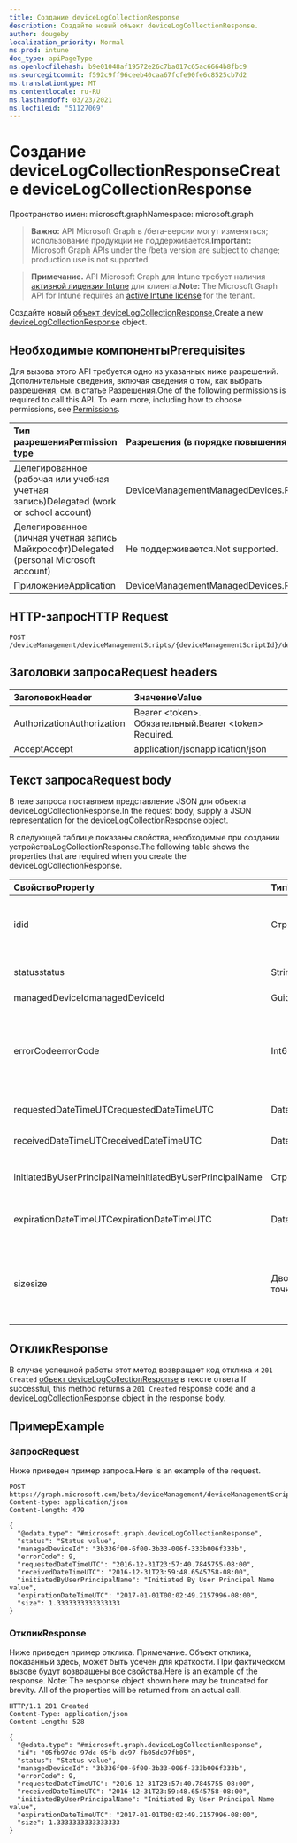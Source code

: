 ```yaml
---
title: Создание deviceLogCollectionResponse
description: Создайте новый объект deviceLogCollectionResponse.
author: dougeby
localization_priority: Normal
ms.prod: intune
doc_type: apiPageType
ms.openlocfilehash: b9e01048af19572e26c7ba017c65ac6664b8fbc9
ms.sourcegitcommit: f592c9ff96ceeb40caa67fcfe90fe6c8525cb7d2
ms.translationtype: MT
ms.contentlocale: ru-RU
ms.lasthandoff: 03/23/2021
ms.locfileid: "51127069"
---
```

# <a name="create-devicelogcollectionresponse"></a><span data-ttu-id="03ba8-103">Создание deviceLogCollectionResponse</span><span class="sxs-lookup"><span data-stu-id="03ba8-103">Create deviceLogCollectionResponse</span></span>

<span data-ttu-id="03ba8-104">Пространство имен: microsoft.graph</span><span class="sxs-lookup"><span data-stu-id="03ba8-104">Namespace: microsoft.graph</span></span>

> <span data-ttu-id="03ba8-105">**Важно:** API Microsoft Graph в /бета-версии могут изменяться; использование продукции не поддерживается.</span><span class="sxs-lookup"><span data-stu-id="03ba8-105">**Important:** Microsoft Graph APIs under the /beta version are subject to change; production use is not supported.</span></span>

> <span data-ttu-id="03ba8-106">**Примечание.** API Microsoft Graph для Intune требует наличия [активной лицензии Intune](https://go.microsoft.com/fwlink/?linkid=839381) для клиента.</span><span class="sxs-lookup"><span data-stu-id="03ba8-106">**Note:** The Microsoft Graph API for Intune requires an [active Intune license](https://go.microsoft.com/fwlink/?linkid=839381) for the tenant.</span></span>

<span data-ttu-id="03ba8-107">Создайте новый [объект deviceLogCollectionResponse.](../resources/intune-devices-devicelogcollectionresponse.md)</span><span class="sxs-lookup"><span data-stu-id="03ba8-107">Create a new [deviceLogCollectionResponse](../resources/intune-devices-devicelogcollectionresponse.md) object.</span></span>

## <a name="prerequisites"></a><span data-ttu-id="03ba8-108">Необходимые компоненты</span><span class="sxs-lookup"><span data-stu-id="03ba8-108">Prerequisites</span></span>
<span data-ttu-id="03ba8-p101">Для вызова этого API требуется одно из указанных ниже разрешений. Дополнительные сведения, включая сведения о том, как выбрать разрешения, см. в статье [Разрешения](/graph/permissions-reference).</span><span class="sxs-lookup"><span data-stu-id="03ba8-p101">One of the following permissions is required to call this API. To learn more, including how to choose permissions, see [Permissions](/graph/permissions-reference).</span></span>

|<span data-ttu-id="03ba8-111">Тип разрешения</span><span class="sxs-lookup"><span data-stu-id="03ba8-111">Permission type</span></span>|<span data-ttu-id="03ba8-112">Разрешения (в порядке повышения привилегий)</span><span class="sxs-lookup"><span data-stu-id="03ba8-112">Permissions (from least to most privileged)</span></span>|
|:---|:---|
|<span data-ttu-id="03ba8-113">Делегированное (рабочая или учебная учетная запись)</span><span class="sxs-lookup"><span data-stu-id="03ba8-113">Delegated (work or school account)</span></span>|<span data-ttu-id="03ba8-114">DeviceManagementManagedDevices.ReadWrite.All</span><span class="sxs-lookup"><span data-stu-id="03ba8-114">DeviceManagementManagedDevices.ReadWrite.All</span></span>|
|<span data-ttu-id="03ba8-115">Делегированное (личная учетная запись Майкрософт)</span><span class="sxs-lookup"><span data-stu-id="03ba8-115">Delegated (personal Microsoft account)</span></span>|<span data-ttu-id="03ba8-116">Не поддерживается.</span><span class="sxs-lookup"><span data-stu-id="03ba8-116">Not supported.</span></span>|
|<span data-ttu-id="03ba8-117">Приложение</span><span class="sxs-lookup"><span data-stu-id="03ba8-117">Application</span></span>|<span data-ttu-id="03ba8-118">DeviceManagementManagedDevices.ReadWrite.All</span><span class="sxs-lookup"><span data-stu-id="03ba8-118">DeviceManagementManagedDevices.ReadWrite.All</span></span>|

## <a name="http-request"></a><span data-ttu-id="03ba8-119">HTTP-запрос</span><span class="sxs-lookup"><span data-stu-id="03ba8-119">HTTP Request</span></span>
<!-- {
  "blockType": "ignored"
}
-->
``` http
POST /deviceManagement/deviceManagementScripts/{deviceManagementScriptId}/deviceRunStates/{deviceManagementScriptDeviceStateId}/managedDevice/logCollectionRequests
```

## <a name="request-headers"></a><span data-ttu-id="03ba8-120">Заголовки запроса</span><span class="sxs-lookup"><span data-stu-id="03ba8-120">Request headers</span></span>
|<span data-ttu-id="03ba8-121">Заголовок</span><span class="sxs-lookup"><span data-stu-id="03ba8-121">Header</span></span>|<span data-ttu-id="03ba8-122">Значение</span><span class="sxs-lookup"><span data-stu-id="03ba8-122">Value</span></span>|
|:---|:---|
|<span data-ttu-id="03ba8-123">Authorization</span><span class="sxs-lookup"><span data-stu-id="03ba8-123">Authorization</span></span>|<span data-ttu-id="03ba8-124">Bearer &lt;token&gt;. Обязательный.</span><span class="sxs-lookup"><span data-stu-id="03ba8-124">Bearer &lt;token&gt; Required.</span></span>|
|<span data-ttu-id="03ba8-125">Accept</span><span class="sxs-lookup"><span data-stu-id="03ba8-125">Accept</span></span>|<span data-ttu-id="03ba8-126">application/json</span><span class="sxs-lookup"><span data-stu-id="03ba8-126">application/json</span></span>|

## <a name="request-body"></a><span data-ttu-id="03ba8-127">Текст запроса</span><span class="sxs-lookup"><span data-stu-id="03ba8-127">Request body</span></span>
<span data-ttu-id="03ba8-128">В теле запроса поставляем представление JSON для объекта deviceLogCollectionResponse.</span><span class="sxs-lookup"><span data-stu-id="03ba8-128">In the request body, supply a JSON representation for the deviceLogCollectionResponse object.</span></span>

<span data-ttu-id="03ba8-129">В следующей таблице показаны свойства, необходимые при создании устройстваLogCollectionResponse.</span><span class="sxs-lookup"><span data-stu-id="03ba8-129">The following table shows the properties that are required when you create the deviceLogCollectionResponse.</span></span>

|<span data-ttu-id="03ba8-130">Свойство</span><span class="sxs-lookup"><span data-stu-id="03ba8-130">Property</span></span>|<span data-ttu-id="03ba8-131">Тип</span><span class="sxs-lookup"><span data-stu-id="03ba8-131">Type</span></span>|<span data-ttu-id="03ba8-132">Описание</span><span class="sxs-lookup"><span data-stu-id="03ba8-132">Description</span></span>|
|:---|:---|:---|
|<span data-ttu-id="03ba8-133">id</span><span class="sxs-lookup"><span data-stu-id="03ba8-133">id</span></span>|<span data-ttu-id="03ba8-134">Строка</span><span class="sxs-lookup"><span data-stu-id="03ba8-134">String</span></span>|<span data-ttu-id="03ba8-135">Уникальный идентификатор в виде tenantId_deviceId_requestId</span><span class="sxs-lookup"><span data-stu-id="03ba8-135">The unique identifier in the form of tenantId_deviceId_requestId</span></span>|
|<span data-ttu-id="03ba8-136">status</span><span class="sxs-lookup"><span data-stu-id="03ba8-136">status</span></span>|<span data-ttu-id="03ba8-137">String</span><span class="sxs-lookup"><span data-stu-id="03ba8-137">String</span></span>|<span data-ttu-id="03ba8-138">Состояние запроса на коллекцию журналов</span><span class="sxs-lookup"><span data-stu-id="03ba8-138">The status of the log collection request</span></span>|
|<span data-ttu-id="03ba8-139">managedDeviceId</span><span class="sxs-lookup"><span data-stu-id="03ba8-139">managedDeviceId</span></span>|<span data-ttu-id="03ba8-140">Guid</span><span class="sxs-lookup"><span data-stu-id="03ba8-140">Guid</span></span>|<span data-ttu-id="03ba8-141">Id устройства</span><span class="sxs-lookup"><span data-stu-id="03ba8-141">The device Id</span></span>|
|<span data-ttu-id="03ba8-142">errorCode</span><span class="sxs-lookup"><span data-stu-id="03ba8-142">errorCode</span></span>|<span data-ttu-id="03ba8-143">Int64</span><span class="sxs-lookup"><span data-stu-id="03ba8-143">Int64</span></span>|<span data-ttu-id="03ba8-144">Код ошибки, если таковое есть.</span><span class="sxs-lookup"><span data-stu-id="03ba8-144">The error code, if any.</span></span> <span data-ttu-id="03ba8-145">Допустимые значения -9.2237203685478E+18 до 9.22337203685478E+18</span><span class="sxs-lookup"><span data-stu-id="03ba8-145">Valid values -9.22337203685478E+18 to 9.22337203685478E+18</span></span>|
|<span data-ttu-id="03ba8-146">requestedDateTimeUTC</span><span class="sxs-lookup"><span data-stu-id="03ba8-146">requestedDateTimeUTC</span></span>|<span data-ttu-id="03ba8-147">DateTimeOffset</span><span class="sxs-lookup"><span data-stu-id="03ba8-147">DateTimeOffset</span></span>|<span data-ttu-id="03ba8-148">DateTime запроса</span><span class="sxs-lookup"><span data-stu-id="03ba8-148">The DateTime of the request</span></span>|
|<span data-ttu-id="03ba8-149">receivedDateTimeUTC</span><span class="sxs-lookup"><span data-stu-id="03ba8-149">receivedDateTimeUTC</span></span>|<span data-ttu-id="03ba8-150">DateTimeOffset</span><span class="sxs-lookup"><span data-stu-id="03ba8-150">DateTimeOffset</span></span>|<span data-ttu-id="03ba8-151">DateTime, в который был получен запрос</span><span class="sxs-lookup"><span data-stu-id="03ba8-151">The DateTime the request was received</span></span>|
|<span data-ttu-id="03ba8-152">initiatedByUserPrincipalName</span><span class="sxs-lookup"><span data-stu-id="03ba8-152">initiatedByUserPrincipalName</span></span>|<span data-ttu-id="03ba8-153">Строка</span><span class="sxs-lookup"><span data-stu-id="03ba8-153">String</span></span>|<span data-ttu-id="03ba8-154">UpN для тех, кто инициировал запрос</span><span class="sxs-lookup"><span data-stu-id="03ba8-154">The UPN for who initiated the request</span></span>|
|<span data-ttu-id="03ba8-155">expirationDateTimeUTC</span><span class="sxs-lookup"><span data-stu-id="03ba8-155">expirationDateTimeUTC</span></span>|<span data-ttu-id="03ba8-156">DateTimeOffset</span><span class="sxs-lookup"><span data-stu-id="03ba8-156">DateTimeOffset</span></span>|<span data-ttu-id="03ba8-157">DateTime истечения срока действия журналов</span><span class="sxs-lookup"><span data-stu-id="03ba8-157">The DateTime of the expiration of the logs</span></span>|
|<span data-ttu-id="03ba8-158">size</span><span class="sxs-lookup"><span data-stu-id="03ba8-158">size</span></span>|<span data-ttu-id="03ba8-159">Двойное с плавающей точкой</span><span class="sxs-lookup"><span data-stu-id="03ba8-159">Double</span></span>|<span data-ttu-id="03ba8-160">Размер журналов.</span><span class="sxs-lookup"><span data-stu-id="03ba8-160">The size of the logs.</span></span> <span data-ttu-id="03ba8-161">Допустимые значения -1.79769313486232E+308 до 1.797693133486232E+308</span><span class="sxs-lookup"><span data-stu-id="03ba8-161">Valid values -1.79769313486232E+308 to 1.79769313486232E+308</span></span>|



## <a name="response"></a><span data-ttu-id="03ba8-162">Отклик</span><span class="sxs-lookup"><span data-stu-id="03ba8-162">Response</span></span>
<span data-ttu-id="03ba8-163">В случае успешной работы этот метод возвращает код отклика и `201 Created` [объект deviceLogCollectionResponse](../resources/intune-devices-devicelogcollectionresponse.md) в тексте ответа.</span><span class="sxs-lookup"><span data-stu-id="03ba8-163">If successful, this method returns a `201 Created` response code and a [deviceLogCollectionResponse](../resources/intune-devices-devicelogcollectionresponse.md) object in the response body.</span></span>

## <a name="example"></a><span data-ttu-id="03ba8-164">Пример</span><span class="sxs-lookup"><span data-stu-id="03ba8-164">Example</span></span>

### <a name="request"></a><span data-ttu-id="03ba8-165">Запрос</span><span class="sxs-lookup"><span data-stu-id="03ba8-165">Request</span></span>
<span data-ttu-id="03ba8-166">Ниже приведен пример запроса.</span><span class="sxs-lookup"><span data-stu-id="03ba8-166">Here is an example of the request.</span></span>
``` http
POST https://graph.microsoft.com/beta/deviceManagement/deviceManagementScripts/{deviceManagementScriptId}/deviceRunStates/{deviceManagementScriptDeviceStateId}/managedDevice/logCollectionRequests
Content-type: application/json
Content-length: 479

{
  "@odata.type": "#microsoft.graph.deviceLogCollectionResponse",
  "status": "Status value",
  "managedDeviceId": "3b336f00-6f00-3b33-006f-333b006f333b",
  "errorCode": 9,
  "requestedDateTimeUTC": "2016-12-31T23:57:40.7845755-08:00",
  "receivedDateTimeUTC": "2016-12-31T23:59:48.6545758-08:00",
  "initiatedByUserPrincipalName": "Initiated By User Principal Name value",
  "expirationDateTimeUTC": "2017-01-01T00:02:49.2157996-08:00",
  "size": 1.3333333333333333
}
```

### <a name="response"></a><span data-ttu-id="03ba8-167">Отклик</span><span class="sxs-lookup"><span data-stu-id="03ba8-167">Response</span></span>
<span data-ttu-id="03ba8-p104">Ниже приведен пример отклика. Примечание. Объект отклика, показанный здесь, может быть усечен для краткости. При фактическом вызове будут возвращены все свойства.</span><span class="sxs-lookup"><span data-stu-id="03ba8-p104">Here is an example of the response. Note: The response object shown here may be truncated for brevity. All of the properties will be returned from an actual call.</span></span>
``` http
HTTP/1.1 201 Created
Content-Type: application/json
Content-Length: 528

{
  "@odata.type": "#microsoft.graph.deviceLogCollectionResponse",
  "id": "05fb97dc-97dc-05fb-dc97-fb05dc97fb05",
  "status": "Status value",
  "managedDeviceId": "3b336f00-6f00-3b33-006f-333b006f333b",
  "errorCode": 9,
  "requestedDateTimeUTC": "2016-12-31T23:57:40.7845755-08:00",
  "receivedDateTimeUTC": "2016-12-31T23:59:48.6545758-08:00",
  "initiatedByUserPrincipalName": "Initiated By User Principal Name value",
  "expirationDateTimeUTC": "2017-01-01T00:02:49.2157996-08:00",
  "size": 1.3333333333333333
}
```




